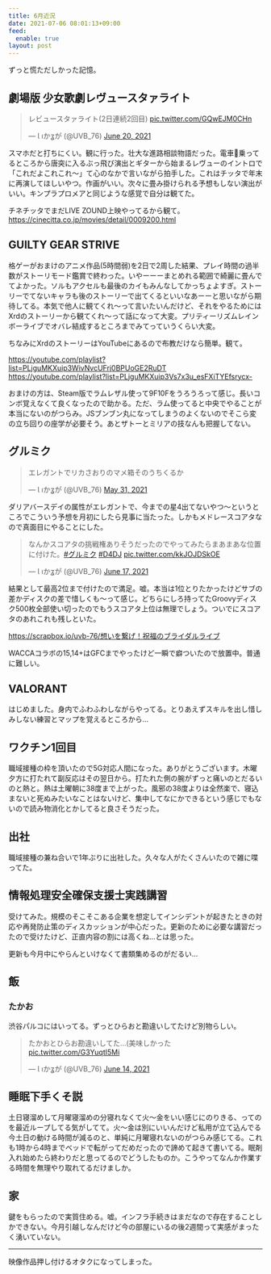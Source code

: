 ```yaml
---
title: 6月近況
date: 2021-07-06 08:01:13+09:00
feed:
  enable: true
layout: post
---
```


ずっと慌ただしかった記憶。

## 劇場版 少女歌劇レヴュースタァライト

<blockquote class="twitter-tweet"><p lang="ja" dir="ltr">レビュースタァライト(2日連続2回目) <a href="https://t.co/GQwEJM0CHn">pic.twitter.com/GQwEJM0CHn</a></p>&mdash; Ɩ ıかʓが (@UVB_76) <a href="https://twitter.com/UVB_76/status/1406510993031589891?ref_src=twsrc%5Etfw">June 20, 2021</a></blockquote> <script async src="https://platform.twitter.com/widgets.js" charset="utf-8"></script>
スマホだと打ちにくい。観に行った。壮大な進路相談物語だった。電車乗ってるところから唐突に入るぶっ飛び演出とギターから始まるレヴューのイントロで「これだよこれこれ〜」て心のなかで言いながら拍手した。これはチッタで年末に再演してほしいやつ。作画がいい。次々に畳み掛けられる予想もしない演出がいい。キンプラプロメアと同じような感覚で自分は観てた。

チネチッタでまだLIVE ZOUND上映やってるから観て。
https://cinecitta.co.jp/movies/detail/0009200.html

## GUILTY GEAR STRIVE

格ゲーがおまけのアニメ作品(5時間弱)を2日で2周した結果、プレイ時間の過半数がストーリモード鑑賞で終わった。いやーーーまとめれる範囲で綺麗に畳んでてよかった。ソルもアクセルも最後のカイもみんなしてかっちょよすぎ。ストーリーでてないキャラも後のストーリーで出てくるといいなあーーと思いながら期待してる。本気で他人に観てくれ〜って言いたいんだけど、それをやるためにはXrdのストーリーから観てくれ〜って話になって大変。プリティーリズムレインボーライブでオバレ結成するところまでみてっていうくらい大変。

ちなみにXrdのストーリーはYouTubeにあるので布教だけなら簡単。観て。

https://youtube.com/playlist?list=PLjguMKXuip3WivNvcUFrj0BPUoGE2RuDT
https://youtube.com/playlist?list=PLjguMKXuip3Vs7x3u_esFXiTYEfsrycx-

おまけの方は、Steam版でラムレザル使って9F10Fをうろうろって感じ。長いコンボ覚えなくて良くなったので助かる。ただ、ラム使ってると中央でやることが本当にないのがつらみ。JSブンブン丸になってしまうのよくないのでそこら変の立ち回りの座学が必要そう。あとザトーとミリアの技なんも把握してない。

## グルミク

<blockquote class="twitter-tweet"><p lang="ja" dir="ltr">エレガントでリカさおりのマメ箱そのうちくるか</p>&mdash; Ɩ ıかʓが (@UVB_76) <a href="https://twitter.com/UVB_76/status/1399503823513681921?ref_src=twsrc%5Etfw">May 31, 2021</a></blockquote> <script async src="https://platform.twitter.com/widgets.js" charset="utf-8"></script>
ダリアバースデイの属性がエレガントで、今までの星4出てないやつ〜というところでこういう予想を月初にしたら見事に当たった。しかもメドレースコアタなので真面目にやることにした。

<blockquote class="twitter-tweet"><p lang="ja" dir="ltr">なんかスコアタの挑戦権ありそうだったのでやってみたらまあまあな位置に付けた。<a href="https://twitter.com/hashtag/%E3%82%B0%E3%83%AB%E3%83%9F%E3%82%AF?src=hash&amp;ref_src=twsrc%5Etfw">#グルミク</a> <a href="https://twitter.com/hashtag/D4DJ?src=hash&amp;ref_src=twsrc%5Etfw">#D4DJ</a> <a href="https://t.co/kkJOJDSkOE">pic.twitter.com/kkJOJDSkOE</a></p>&mdash; Ɩ ıかʓが (@UVB_76) <a href="https://twitter.com/UVB_76/status/1405524284416561158?ref_src=twsrc%5Etfw">June 17, 2021</a></blockquote> <script async src="https://platform.twitter.com/widgets.js" charset="utf-8"></script>

結果として最高2位まで付けたので満足。嘘。本当は1位とりたかったけどサブの差かディスクの差で惜しくも〜って感じ。どちらにしろ持ってたGroovyディスク500枚全部使い切ったのでもうスコアタ上位は無理でしょう。ついでにスコアタのあれこれも残しといた。

https://scrapbox.io/uvb-76/想いを繋げ！祝福のブライダルライブ

WACCAコラボの15,14+はGFCまでやったけど一瞬で癖ついたので放置中。普通に難しい。

##  VALORANT

はじめました。身内でふわふわしながらやってる。とりあえずスキルを出し惜しみしない練習とマップを覚えるところから…

## ワクチン1回目

職域接種の枠を頂いたので5G対応人間になった。ありがとうございます。木曜夕方に打たれて副反応はその翌日から。打たれた側の腕がずっと痛いのとだるいのと熱と。熱は土曜朝に38度まで上がった。風邪の38度よりは全然楽で、寝込まないと死ぬみたいなことはないけど、集中してなにかできるという感じでもないので読み物消化とかしてると良さそうだった。

## 出社

職域接種の兼ね合いで1年ぶりに出社した。久々な人がたくさんいたので雑に喋ってた。

## 情報処理安全確保支援士実践講習

受けてみた。規模のそこそこある企業を想定してインシデントが起きたときの対応や再発防止策のディスカッションが中心だった。更新のために必要な講習だったので受けたけど、正直内容の割には高くね…とは思った。

更新も今月中にやらんといけなくて書類集めるのがだるい…

## 飯

### たかお

渋谷パルコにはいってる。ずっとひらおと勘違いしてたけど別物らしい。

<blockquote class="twitter-tweet"><p lang="ja" dir="ltr">たかおとひらお勘違いしてた…(美味しかった <a href="https://t.co/G3YuqtI5Mi">pic.twitter.com/G3YuqtI5Mi</a></p>&mdash; Ɩ ıかʓが (@UVB_76) <a href="https://twitter.com/UVB_76/status/1404297594940002309?ref_src=twsrc%5Etfw">June 14, 2021</a></blockquote> <script async src="https://platform.twitter.com/widgets.js" charset="utf-8"></script>

## 睡眠下手くそ説

土日寝溜めして月曜寝溜めの分寝れなくて火〜金をいい感じにのりきる、ってのを最近ループしてる気がしてて。火〜金は別にいいんだけど私用が立て込んでる今土日の動ける時間が減るのと、単純に月曜寝れないのがつらみ感じてる。これも1時から4時までベッドで転がってだめだったので諦めて起きて書いてる。眠剤入れ始めたら終わりだと思ってるのでどうしたものか。こうやってなんか作業する時間を無理やり取れてるだけましか。

## 家

鍵をもらったので実質住める。嘘。インフラ手続きはまだなので存在することしかできない。今月引越しなんだけど今の部屋にいるの後2週間って実感がまったく湧いていない。

---

映像作品押し付けるオタクになってしまった。
